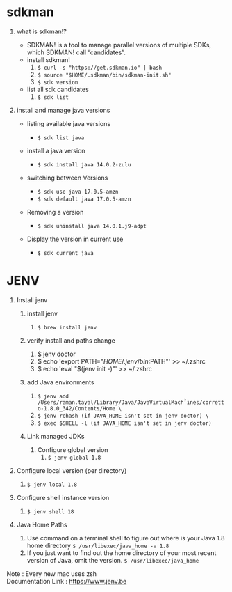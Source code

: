 # sdkman
1. what is sdkman!?
   - SDKMAN! is a tool to manage parallel versions of multiple SDKs, which SDKMAN! call “candidates”.
   - install sdkman!
     1. ```$ curl -s "https://get.sdkman.io" | bash``` 
     2. ```$ source "$HOME/.sdkman/bin/sdkman-init.sh"```
     3. ```$ sdk version```
   - list all sdk candidates 
     1. ```$ sdk list```

2. install and manage java versions
   - listing available java versions 
     - ```$ sdk list java```

   - install a java version 
     - ```$ sdk install java 14.0.2-zulu```

   - switching between Versions 
     - ```$ sdk use java 17.0.5-amzn ```
     - ```$ sdk default java 17.0.5-amzn```

   - Removing a version 
     - ```$ sdk uninstall java 14.0.1.j9-adpt```

   - Display the version in current use 
     - ```$ sdk current java```


# JENV 

1. Install jenv 
   1. install jenv 
      1. ```$ brew install jenv```
    
   2. verify install and paths change 
      1. $ jenv doctor 
      2. $ echo 'export PATH="$HOME/.jenv/bin:$PATH"' >> ~/.zshrc 
      3. $ echo 'eval "$(jenv init -)"' >> ~/.zshrc
    
   3. add Java environments 
      1. ```$ jenv add /Users/raman.tayal/Library/Java/JavaVirtualMachˀines/corretto-1.8.0_342/Contents/Home \```
      2. ```$ jenv rehash (if JAVA_HOME isn't set in jenv doctor) \```
      3. ```$ exec $SHELL -l (if JAVA_HOME isn't set in jenv doctor)```
    
   4. Link managed JDKs 
      1. Configure global version 
         1. ```$ jenv global 1.8```

2. Configure local version (per directory)
   1. ```$ jenv local 1.8```

3. Configure shell instance version 
   1. ```$ jenv shell 18```
   
4. Java Home Paths 
   1.  Use command on a terminal shell to figure out where is your Java 1.8 home directory
      ``` $ /usr/libexec/java_home -v 1.8 ```
   2. If you just want to find out the home directory of your most recent version of Java, omit the version.
      ``` $ /usr/libexec/java_home ```


Note : Every new mac uses zsh \
Documentation Link : https://www.jenv.be
